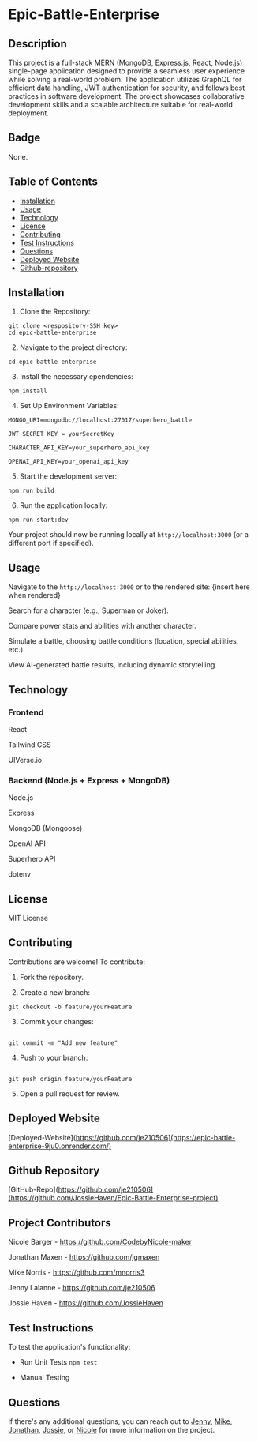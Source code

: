 # Epic-Battle-Enterprise


## Description
This project is a full-stack MERN (MongoDB, Express.js, React, Node.js) single-page application designed to provide a seamless user experience while solving a real-world problem. The application utilizes GraphQL for efficient data handling, JWT authentication for security, and follows best practices in software development. The project showcases collaborative development skills and a scalable architecture suitable for real-world deployment.


## Badge
None.


## Table of Contents
- [Installation](#installation)
- [Usage](#usage)
- [Technology](#technology)
- [License](#license)
- [Contributing](#contributing)
- [Test Instructions](#testinstructions)
- [Questions](#questions)
- [Deployed Website](#deployed-website)
- [Github-repository](#github-repository)
   

## Installation 
1. Clone the Repository:
```
git clone <respository-SSH key>
cd epic-battle-enterprise
```
2. Navigate to the project directory:
```
cd epic-battle-enterprise
```
3. Install the necessary ependencies:
```
npm install
```

4. Set Up Environment Variables:
```
MONGO_URI=mongodb://localhost:27017/superhero_battle

JWT_SECRET_KEY = yourSecretKey

CHARACTER_API_KEY=your_superhero_api_key

OPENAI_API_KEY=your_openai_api_key
```

5. Start the development server:

```
npm run build
```

6. Run the application locally:

```
npm run start:dev
```

Your project should now be running locally at ```http://localhost:3000``` (or a different port if specified).


## Usage 
Navigate to the ```http://localhost:3000``` or to the rendered site: {insert here when rendered}

Search for a character (e.g., Superman or Joker).

Compare power stats and abilities with another character.

Simulate a battle, choosing battle conditions (location, special abilities, etc.).

View AI-generated battle results, including dynamic storytelling.


## Technology
### Frontend

React

Tailwind CSS

UIVerse.io


### Backend (Node.js + Express + MongoDB)

Node.js

Express

MongoDB (Mongoose)

OpenAI API 

Superhero API 

dotenv


## License 
MIT License


## Contributing 
Contributions are welcome! To contribute:
1. Fork the repository.

2. Create a new branch:
```
git checkout -b feature/yourFeature
```

3. Commit your changes:
```

git commit -m "Add new feature"
```

4. Push to your branch:
```

git push origin feature/yourFeature
```

5. Open a pull request for review.

## Deployed Website
[Deployed-Website](https://github.com/je210506](https://epic-battle-enterprise-9ju0.onrender.com/)

## Github Repository

[GitHub-Repo](https://github.com/je210506](https://github.com/JossieHaven/Epic-Battle-Enterprise-project)

## Project Contributors
Nicole Barger - https://github.com/CodebyNicole-maker

Jonathan Maxen - https://github.com/jgmaxen

Mike Norris - https://github.com/mnorris3

Jenny Lalanne - https://github.com/je210506

Jossie Haven - https://github.com/JossieHaven


## Test Instructions 
To test the application's functionality:

-  Run Unit Tests
```npm test```

-  Manual Testing


## Questions 
If there's any additional questions, you can reach out to [Jenny](https://github.com/je210506), [Mike](https://github.com/mnorris3), [Jonathan](https://github.com/jgmaxen), [Jossie](https://github.com/JossieHaven), or [Nicole](https://github.com/CodebyNicole-maker) for more information on the project.
